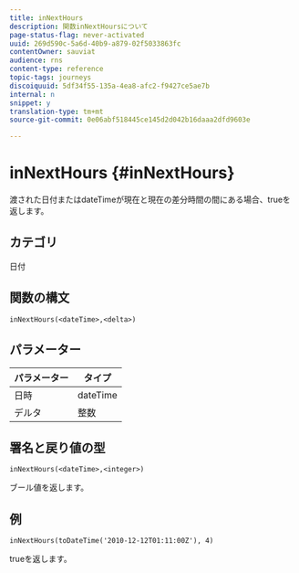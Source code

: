 ```yaml
---
title: inNextHours
description: 関数inNextHoursについて
page-status-flag: never-activated
uuid: 269d590c-5a6d-40b9-a879-02f5033863fc
contentOwner: sauviat
audience: rns
content-type: reference
topic-tags: journeys
discoiquuid: 5df34f55-135a-4ea8-afc2-f9427ce5ae7b
internal: n
snippet: y
translation-type: tm+mt
source-git-commit: 0e06abf518445ce145d2d042b16daaa2dfd9603e

---
```



# inNextHours {#inNextHours}

渡された日付またはdateTimeが現在と現在の差分時間の間にある場合、trueを返します。

## カテゴリ

日付

## 関数の構文

`inNextHours(<dateTime>,<delta>)`

## パラメーター

| パラメーター | タイプ |
|-----------|------------------|
| 日時 | dateTime |
| デルタ | 整数 |

## 署名と戻り値の型

`inNextHours(<dateTime>,<integer>)`

ブール値を返します。

## 例

`inNextHours(toDateTime('2010-12-12T01:11:00Z'), 4)`

trueを返します。
